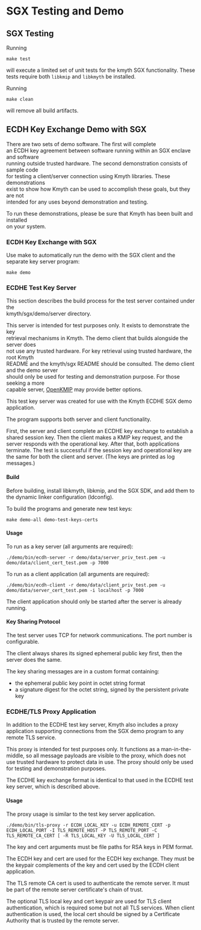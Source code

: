 # SGX Testing and Demo

## SGX Testing

Running
```
make test
```
will execute a limited set of unit tests for the kmyth SGX functionality. These tests require both ```libkmip``` and ```libkmyth``` be installed.

Running
```
make clean
```
will remove all build artifacts.

## ECDH Key Exchange Demo with SGX

There are two sets of demo software. The first will complete  
an ECDH key agreement between software running within an SGX enclave and software  
running outside trusted hardware. The second demonstration consists of sample code  
for testing a client/server connection using Kmyth libraries. These demonstrations  
exist to show how Kmyth can be used to accomplish these goals, but they are not  
intended for any uses beyond demonstration and testing.  

To run these demonstrations, please be sure that Kmyth has been built and installed  
on your system.  

### ECDH Key Exchange with SGX

Use make to automatically run the demo with the SGX client and the separate key server program:
```
make demo
```

### ECDHE Test Key Server

This section describes the build process for the test server contained under the  
kmyth/sgx/demo/server directory.

This server is intended for test purposes only. It exists to demonstrate the key  
retrieval mechanisms in Kmyth. The demo client that builds alongside the server does  
not use any trusted hardware. For key retrieval using trusted hardware, the root Kmyth  
README and the kmyth/sgx README should be consulted. The demo client and the demo server   
should only be used for testing and demonstration purpose. For those seeking a more  
capable server, [OpenKMIP](https://github.com/OpenKMIP) may provide better options.  

This test key server was created for use with the Kmyth ECDHE SGX demo application.  

The program supports both server and client functionality.  

First, the server and client complete an ECDHE key exchange to establish a shared session key.
Then the client makes a KMIP key request,
and the server responds with the operational key.
After that, both applications terminate.
The test is successful if the session key and operational key
are the same for both the client and server.
(The keys are printed as log messages.)


#### Build

Before building, install libkmyth, libkmip, and the SGX SDK,
and add them to the dynamic linker configuration (ldconfig).

To build the programs and generate new test keys:
```
make demo-all demo-test-keys-certs
```

#### Usage

To run as a key server (all arguments are required):
```
./demo/bin/ecdh-server -r demo/data/server_priv_test.pem -u demo/data/client_cert_test.pem -p 7000
```

To run as a client application (all arguments are required):
```
./demo/bin/ecdh-client -r demo/data/client_priv_test.pem -u demo/data/server_cert_test.pem -i localhost -p 7000
```

The client application should only be started after the server is already running.


#### Key Sharing Protocol

The test server uses TCP for network communications.
The port number is configurable.

The client always shares its signed ephemeral public key first,
then the server does the same.

The key sharing messages are in a custom format containing:
* the ephemeral public key point in octet string format
* a signature digest for the octet string, signed by the persistent private key


### ECDHE/TLS Proxy Application

In addition to the ECDHE test key server,
Kmyth also includes a proxy application supporting connections
from the SGX demo program to any remote TLS service.

This proxy is intended for test purposes only.
It functions as a man-in-the-middle,
so all message payloads are visible to the proxy,
which does not use trusted hardware to protect data in use.
The proxy should only be used for testing and demonstration purposes.

The ECDHE key exchange format is identical to that used in the ECDHE test key server,
which is described above.

#### Usage

The proxy usage is similar to the test key server application.

```
./demo/bin/tls-proxy -r ECDH_LOCAL_KEY -u ECDH_REMOTE_CERT -p ECDH_LOCAL_PORT -I TLS_REMOTE_HOST -P TLS_REMOTE_PORT -C TLS_REMOTE_CA_CERT [ -R TLS_LOCAL_KEY -U TLS_LOCAL_CERT ]
```

The key and cert arguments must be file paths for RSA keys in PEM format.

The ECDH key and cert are used for the ECDH key exchange.
They must be the keypair complements of the key and cert used by the ECDH client application.

The TLS remote CA cert is used to authenticate the remote server.
It must be part of the remote server certificate's chain of trust.

The optional TLS local key and cert keypair are used for TLS client authentication,
which is required some but not all TLS services.
When client authentication is used,
the local cert should be signed by a Certificate Authority
that is trusted by the remote server.

